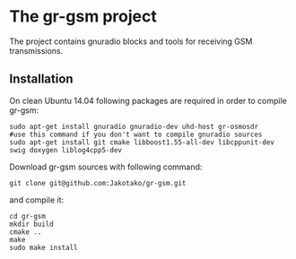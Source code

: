 The gr-gsm project
==================
The project contains gnuradio blocks and tools for receiving GSM transmissions.

Installation
------------

On clean Ubuntu 14.04 following packages are required in order to compile gr-gsm:
```
sudo apt-get install gnuradio gnuradio-dev uhd-host gr-osmosdr        #use this command if you don't want to compile gnuradio sources
sudo apt-get install git cmake libboost1.55-all-dev libcppunit-dev swig doxygen liblog4cpp5-dev
```

Download gr-gsm sources with following command:

```
git clone git@github.com:Jakotako/gr-gsm.git
```

and compile it:

```
cd gr-gsm
mkdir build
cmake ..
make
sudo make install
```
